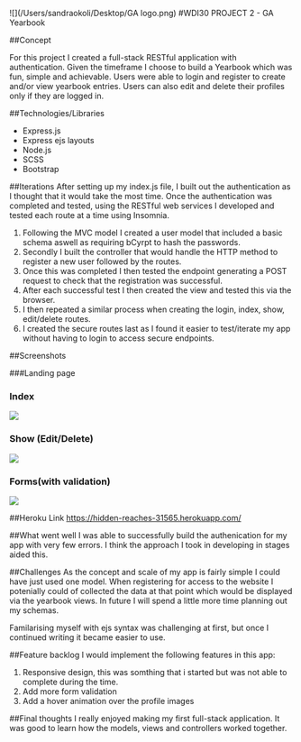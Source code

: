 

 ![](/Users/sandraokoli/Desktop/GA logo.png)
#WDI30 PROJECT 2 - GA Yearbook

##Concept

For this project I created a full-stack RESTful application with authentication.
Given the timeframe I choose to build a Yearbook which was fun, simple and achievable. Users were able to login and register to create and/or view yearbook entries. Users can also edit and delete their profiles only if they are logged in.


##Technologies/Libraries

* Express.js
* Express ejs layouts
* Node.js
* SCSS
* Bootstrap


##Iterations
After setting up my index.js file, I built out the authentication as I thought that it would take the most time. Once the authentication was completed and tested, using the RESTful web services I developed and tested each route at a time using Insomnia.

1. Following the MVC model I created a user model that included a basic schema aswell as requiring bCyrpt to hash the passwords.
2. Secondly I built the controller that would handle the HTTP method to register a new user followed by the routes.
3. Once this was completed I then tested the endpoint generating a POST request to check that the registration was successful.
4. After each successful test I then created the view and tested this via the browser.
5. I then repeated a similar process when creating the login, index, show, edit/delete routes.
6. I created the secure routes last as I found it easier to test/iterate my app without having to login to access secure endpoints.


##Screenshots

###Landing page



### Index
![](/Users/sandraokoli/Desktop/Screenshots/yearbook-landing.png
)

### Show (Edit/Delete)
![](/Users/sandraokoli/Desktop/Screenshots/yearbook-show.png
)

### Forms(with validation)
![](/Users/sandraokoli/Desktop/Screenshots/yearbook-form.png
)

##Heroku Link
https://hidden-reaches-31565.herokuapp.com/


##What went well
I was able to successfully build the authenication for my app with very few errors. I think the approach I took in developing in stages aided this.


##Challenges
As the concept and scale of my app is fairly simple I could have just used one model. When registering for access to the website I potenially could of collected the data at that point which would be displayed via the yearbook views. In future I will spend a little more time planning out my schemas.

Familarising myself with ejs syntax was challenging at first, but once I continued writing it became easier to use.


##Feature backlog
I would implement the following features in this app:

1. Responsive design, this was somthing that i started but was not able to complete during the time.
2. Add more form validation
3. Add a hover animation over the profile images


##Final thoughts
I really enjoyed making my first full-stack application. It was good to learn how the models, views and controllers worked together.
